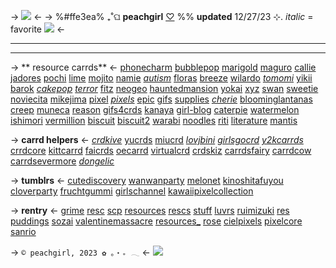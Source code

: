 ->
![](https://64.media.tumblr.com/8962da80d6642df483f45264c459ad25/9ee969430bca8bda-b9/s540x810/a122afb6f1d17462e9bc525825b39c173387c5ce.gifv) <-
-> %#ffe3ea% ₊˚ଘ  **peachgirl** [♡](https://phonecharm.carrd.co)  %%
**updated** 12/27/23 ⊹. 
*italic* = favorite ![](https://64.media.tumblr.com/8a54e7700b23553a3080da35ee86d485/20e87ebbd82b19f5-c0/s75x75_c1/65320bdbd2e84dd5c2f6fda2c8cd85325bc42b7e.gifv) <-
***
***
-> ** resource carrds** <-
 [phonecharm](https://phonecharm.carrd.co) [bubblepop](https://bubblepop.carrd.co) [marigold](https://marigold.crd.co) [maguro](https://maguro.carrd.co) [callie](https://callie.crd.co) [jadores](https://jadores.carrd.co) [pochi](https://pochi.crd.co) [lime](https://lime.drr.ac) [mojito](https://mojito.uwu.ai) [namie](https://namie.uwu.ai) [*autism*](https://autism.crd.co) [floras](https://floras.neocities.org) [breeze](https://breeze.crd.co) [wilardo](https://wilardo.crd.co) [*tomomi*](https://tomomi.neocities.org) [yikii](https://yikii.crd.co) [barok](https://barok.crd.co) [*cakepop*](https://cakepop.crd.co) [*terror*](https://terror.crd.co) [fitz](https://fitz.crd.co) [neogeo](https://neogeo.ju.mp) [hauntedmansion](https://hauntedmansion.crd.co) [yokai](https://yokai.crd.co) [xyz](https://xyz.crd.co) [swan](https://Swan.uwu.ai) [sweetie](https://sweetie.crd.co) [noviecita](https://noviecita.crd.co) [mikejima](https://mikejima.crd.co) [pixel](https://pixel.crd.co) [*pixels*](https://pixels.crd.co) [epic](https://epic.crd.co) [gifs](https://gifs.crd.co) [supplies](https://supplies.ju.mp) [*cherie*](https://cherie.crd.co) [bloominglantanas](https://bloominglantanas.carrd.co) [creep](https://creep.crd.co) [muneca](https://muneca.crd.co) [reason](https://reason.crd.co) [gifs4crds](https://gifs4crds.carrd.co) [kanaya](https://kanaya.crd.co) [girl-blog](https://girl-blog.carrd.co) [caterpie](https://caterpie.crd.co) [watermelon](https://watermelon.crd.co) [ishimori](https://ishimori.crd.co) [vermillion](https://vermillion.drr.ac) [biscuit](https://biscuit.crd.co) [biscuit2](https://biscuit2.crd.co) [warabi](https://warabi.crd.co) [noodles](https://noodles.crd.co) [riti](https://riti.crd.co) [literature](https://literature.crd.co) [mantis](https://mantis.crd.co)

-> **carrd helpers** <-
 [*crdkive*](https://twitter.com/crdkive) [yucrds](https://twitter.com/yucrds) [miucrd](https://twitter.com/miucrd) [*lovjbini*](https://twitter.com/lovjbini) [*girlsgocrd*](https://twitter.com/girlsgocrd) [*y2kcarrds*](https://twitter.com/y2kcarrds) [crrdcore](https://twitter.com/crrdcore) [kittcarrd](https://twitter.com/kittcarrd) [faicrds](https://twitter.com/faicrds) [oecarrd](https://twitter.com/oecarrd) [virtualcrd](https://twitter.com/virtualcrd) [crdskiz](https://twitter.com/crdskiz) [carrdsfairy](https://twitter.com/carrdsfairy) [carrdcow](https://twitter.com/carrdcow) [carrdsevermore](https://twitter.com/carrdsevermore) [*dongelic*](https://twitter.com/dongelic)

-> **tumblrs** <-
[cutediscovery](https://tumblr.com/cutediscovery) [wanwanparty](https://tumblr.com/wanwanparty) [melonet](https://tumblr.com/melonet) [kinoshitafuyou](https://tumblr.com/kinoshitafuyou) [cloverparty](https://tumblr.com/cloverparty) [fruchtgummi](https://tumblr.com/fruchtgummi) [girlschannel](https://tumblr.com/girlschannel) [kawaiipixelcollection](https://tumblr.com/kawaiipixelcollection) 

-> **rentry** <-
[grime](grime) [resc](resc) [scp](scp) [resources](resources) [rescs](rescs) [stuff](stuff) [luvrs](luvrs) [ruimizuki](ruimizuki) [res](res) [puddings](puddings) [sozai](sozai) [valentinemassacre](valentinemassacre) [resources_](resources_) [rose](roses-resources) [cielpixels](cielpixels) [pixelcore](pixelcore) [sanrio](sanriopixels) 

-> `© peachgirl, 2023 ✿ ｡‧₊ 𓂃` <-
![](https://phonecharm.carrd.co/assets/images/gallery05/6938755f.png?v=22c0779d)